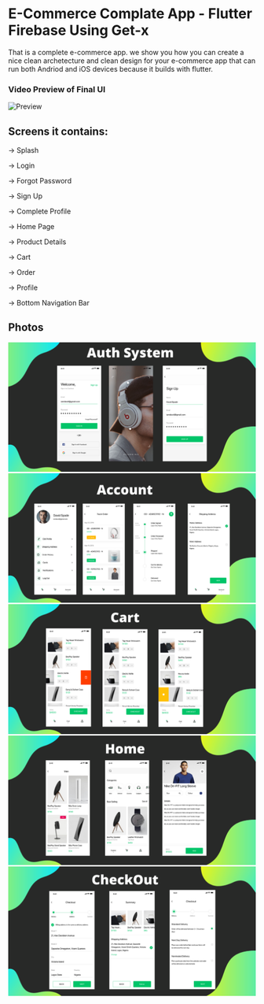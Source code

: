 # E-Commerce Complate App - Flutter Firebase Using Get-x

That is a complete e-commerce app.
we show you how you can create a nice
clean archetecture and clean design for your e-commerce app that can
run both Andriod and iOS devices because it builds with flutter.


### Video Preview of Final UI

![Preview](/intro.gif)

## Screens it contains:

-> Splash

-> Login

-> Forgot Password

-> Sign Up

-> Complete Profile

-> Home Page

-> Product Details

-> Cart

-> Order

-> Profile

-> Bottom Navigation Bar

## Photos
![Preview](/Auth.png)
![Preview](Account.png)
![Preview](Cart.png)
![Preview](Home.png)
![Preview](CheckOut.png)
